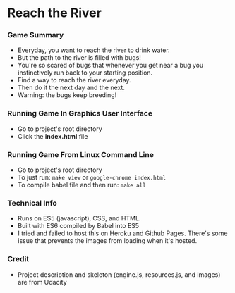 # Reach the River
### Game Summary
 - Everyday, you want to reach the river to drink water.
 - But the path to the river is filled with bugs!
 - You're so scared of bugs that whenever you get near a bug you instinctively run back to your starting position.
 - Find a way to reach the river everyday.
 - Then do it the next day and the next.
 - Warning: the bugs keep breeding!
### Running Game In Graphics User Interface
 - Go to project's root directory
 - Click the **index.html** file
### Running Game From Linux Command Line
 - Go to project's root directory
 - To just run: `make view` or `google-chrome index.html`
 - To compile babel file and then run: `make all`
### Technical Info
 - Runs on ES5 (javascript), CSS, and HTML.
 - Built with ES6 compiled by Babel into ES5
 - I tried and failed to host this on Heroku and Github Pages. There's some issue that prevents the images from loading when it's hosted.
### Credit
 - Project description and skeleton (engine.js, resources.js, and images) are from Udacity